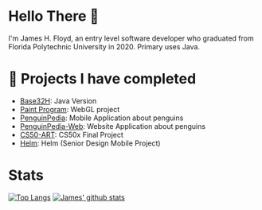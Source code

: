 # Hello There 👋

I'm James H. Floyd, an entry level software developer who graduated from Florida Polytechnic University in 2020. Primary uses Java.

# 🔭 Projects I have completed
- [Base32H](https://github.com/JamesFloyd-Pen/base32h.java): Java Version
- [Paint Program](https://github.com/JamesFloyd-Pen/Paint-Program): WebGL project
- [PenguinPedia](https://github.com/JamesFloyd-Pen/PenguinPedia): Mobile Application about penguins
- [PenguinPedia-Web](https://github.com/JamesFloyd-Pen/PenguinPedia-Website): Website Application about penguins
- [CS50-ART](https://github.com/JamesFloyd-Pen/CS50-Art): CS50x Final Project
- [Helm](https://github.com/JamesFloyd-Pen/Helm): Helm (Senior Design Mobile Project)

# Stats 
[![Top Langs](https://github-readme-stats.vercel.app/api/top-langs/?username=JamesFloyd-Pen&layout=compact&theme=discord_old_blurple)](https://github.com/anuraghazra/github-readme-stats)
[![James' github stats](https://github-readme-stats.vercel.app/api?username=JamesFloyd-Pen&theme=discord_old_blurple)](https://github.com/anuraghazra/github-readme-stats)

<!--discord_old_blurple
**JamesFloyd-Pen/JamesFloyd-Pen** is a ✨ _special_ ✨ repository because its `README.md` (this file) appears on your GitHub profile.

Here are some ideas to get you started:

- 🔭 I’m currently working on ...
- 🌱 I’m currently learning ...
- 👯 I’m looking to collaborate on ...
- 🤔 I’m looking for help with ...
- 💬 Ask me about ...
- 📫 How to reach me: ...
- 😄 Pronouns: ...
- ⚡ Fun fact: ...
-->
